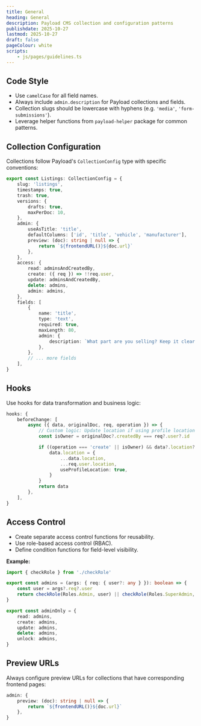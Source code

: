 ```yaml
---
title: General
heading: General
description: Payload CMS collection and configuration patterns
publishdate: 2025-10-27
lastmod: 2025-10-27
draft: false
pageColour: white
scripts:
    - js/pages/guidelines.ts
---
```


## Code Style

- Use `camelCase` for all field names.
- Always include `admin.description` for Payload collections and fields.
- Collection slugs should be lowercase with hyphens (e.g. `'media'`, `'form-submissions'`).
- Leverage helper functions from `payload-helper` package for common patterns.

## Collection Configuration

Collections follow Payload's `CollectionConfig` type with specific conventions:

```typescript
export const Listings: CollectionConfig = {
	slug: 'listings',
	timestamps: true,
	trash: true,
	versions: {
		drafts: true,
		maxPerDoc: 10,
	},
	admin: {
		useAsTitle: 'title',
		defaultColumns: ['id', 'title', 'vehicle', 'manufacturer'],
		preview: (doc): string | null => {
			return `${frontendURL()}${doc.url}`
		},
	},
	access: {
		read: adminsAndCreatedBy,
		create: ({ req }) => !!req.user,
		update: adminsAndCreatedBy,
		delete: admins,
		admin: admins,
	},
	fields: [
		{
			name: 'title',
			type: 'text',
			required: true,
			maxLength: 80,
			admin: {
				description: `What part are you selling? Keep it clear and under 80 characters.`,
			},
		},
		// ... more fields
	],
}
```

## Hooks

Use hooks for data transformation and business logic:

```typescript
hooks: {
	beforeChange: [
		async ({ data, originalDoc, req, operation }) => {
			// Custom logic: Update location if using profile location
			const isOwner = originalDoc?.createdBy === req?.user?.id

			if ((operation === 'create' || isOwner) && data?.location?.useProfileLocation) {
				data.location = {
					...data.location,
					...req.user.location,
					useProfileLocation: true,
				}
			}
			return data
		},
	],
}
```

## Access Control

- Create separate access control functions for reusability.
- Use role-based access control (RBAC).
- Define condition functions for field-level visibility.

**Example:**

```typescript
import { checkRole } from './checkRole'

export const admins = (args: { req: { user?: any } }): boolean => {
	const user = args?.req?.user
	return checkRole(Roles.Admin, user) || checkRole(Roles.SuperAdmin, user)
}

export const adminOnly = {
	read: admins,
	create: admins,
	update: admins,
	delete: admins,
	unlock: admins,
}
```

## Preview URLs

Always configure preview URLs for collections that have corresponding frontend pages:

```typescript
admin: {
	preview: (doc): string | null => {
		return `${frontendURL()}${doc.url}`
	},
}
```
